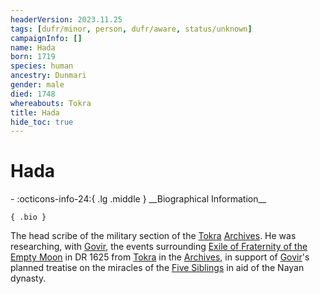 ```yaml
---
headerVersion: 2023.11.25
tags: [dufr/minor, person, dufr/aware, status/unknown]
campaignInfo: []
name: Hada
born: 1719
species: human
ancestry: Dunmari
gender: male
died: 1748
whereabouts: Tokra
title: Hada
hide_toc: true
---
```

# Hada
<div class="grid cards ext-narrow-margin ext-one-column" markdown>
- :octicons-info-24:{ .lg .middle } __Biographical Information__

    { .bio }

</div>


The head scribe of the military section of the [Tokra](<../../gazetteer/greater-dunmar/realms/dunmar/central-dunmar/tokra/tokra.md>) [Archives](<../../gazetteer/greater-dunmar/realms/dunmar/central-dunmar/tokra/archives.md>). He was researching, with [Govir](<./govir.md>), the events surrounding [Exile of Fraternity of the Empty Moon](<../../events/1600s/exile-of-fraternity-of-the-empty-moon.md>) in DR 1625 from [Tokra](<../../gazetteer/greater-dunmar/realms/dunmar/central-dunmar/tokra/tokra.md>) in the [Archives](<../../gazetteer/greater-dunmar/realms/dunmar/central-dunmar/tokra/archives.md>), in support of [Govir](<./govir.md>)'s planned treatise on the miracles of the [Five Siblings](<../../cosmology/religions/five-siblings/five-siblings.md>) in aid of the Nayan dynasty. 
